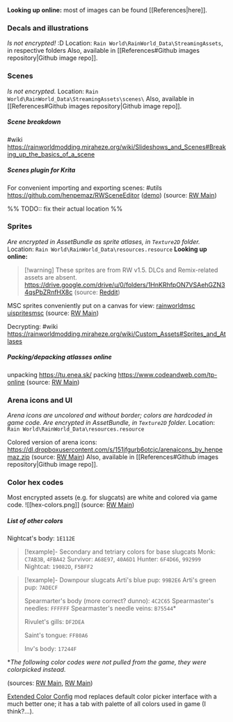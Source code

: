 **Looking up online:** most of images can be found [[References|here]].
### Decals and illustrations
*Is not encrypted!* :D
Location: `Rain World\RainWorld_Data\StreamingAssets`, in respective folders
Also, available in [[References#Github images repository|Github image repo]].

### Scenes
*Is not encrypted.*
Location: `Rain World\RainWorld_Data\StreamingAssets\scenes\`
Also, available in [[References#Github images repository|Github image repo]].

##### Scene breakdown
#wiki
https://rainworldmodding.miraheze.org/wiki/Slideshows_and_Scenes#Breaking_up_the_basics_of_a_scene

##### Scenes plugin for Krita
For convenient importing and exporting scenes:
#utils
https://github.com/henpemaz/RWSceneEditor ([demo](https://dl.dropboxusercontent.com/s/8pmjwl0998l2wbc/krita_2022-09-02_17-52-05.mp4))
(source: [RW Main](https://discord.com/channels/291184728944410624/838185248981385256/1015364893198782624))

%% TODO:: fix their actual location %%
### Sprites
*Are encrypted in AssetBundle as sprite atlases, in `Texture2D` folder.*
Location: `Rain World\RainWorld_Data\resources.resource`
**Looking up online:**
> [!warning] These sprites are from RW v1.5. DLCs and Remix-related assets are absent.
https://drive.google.com/drive/u/0/folders/1HnKRhfpON7VSAehGZN34qsPbZRnfHX8c
(source: [Reddit](https://www.reddit.com/r/rainworld/comments/1dbtzrt/comment/l7vgv0y/))

MSC sprites conveniently put on a canvas for view:
[rainworldmsc](https://nqywadcmwusjqlrg.public.blob.vercel-storage.com/notes/files/game-contents/sprites/rainworldmsc_Split-icjBDGhflHQG62ZP2UxblH2BdozSrF.kra)
[uispritesmsc](https://nqywadcmwusjqlrg.public.blob.vercel-storage.com/notes/files/game-contents/sprites/uispritesmsc-RqkQzXY70z0XFb0RwbqekPFpILChsO.kra)
(source: [RW Main](https://discord.com/channels/291184728944410624/296133304632213504/1113616624105308160))

Decrypting: #wiki
https://rainworldmodding.miraheze.org/wiki/Custom_Assets#Sprites_and_Atlases
##### Packing/depacking atlasses online
unpacking
https://tu.enea.sk/
packing
https://www.codeandweb.com/tp-online
(source: [RW Main](https://discord.com/channels/291184728944410624/838185248981385256/1098995144923041843))
### Arena icons and UI
*Arena icons are uncolored and without border; colors are hardcoded in game code.*
*Are encrypted in AssetBundle, in `Texture2D` folder.*
Location: `Rain World\RainWorld_Data\resources.resource`

Colored version of arena icons:
https://dl.dropboxusercontent.com/s/151jfgurb6otcjc/arenaicons_by_henpemaz.zip
(source: [RW Main](https://discord.com/channels/291184728944410624/481900360324218880/722224693893136466))
Also, available in [[References#Github images repository|Github image repo]].

### Color hex codes
Most encrypted assets (e.g. for slugcats) are white and colored via game code.
![[hex-colors.png]]
(source: [RW Main](https://discord.com/channels/291184728944410624/305139167300550666/1081023267378303036))

##### List of other colors
Nightcat's body: `1E112E`

> [!example]- Secondary and tetriary colors for base slugcats
> Monk: `C7AB3B`, `4FBA42`
> Survivor: `A68E97`, `40A6D1`
> Hunter: `6F4D66`, `992999`
> Nightcat: `19082D`, `F5BFF2`

> [!example]- Downpour slugcats
> Arti's blue pup: `99B2E6`
> Arti's green pup: `7ADECF`
>
> Spearmarter's body (more correct? dunno): `4C2C65`
> Spearmaster's needles: `FFFFFF`
> Spearmaster's needle veins: `B75544`\*
>
> Rivulet's gills: `DF2DEA`
>
> Saint's tongue: `FF80A6`
>
> Inv's body: `17244F`

\**The following color codes were not pulled from the game, they were colorpicked instead.*

(sources: [RW Main](https://discord.com/channels/291184728944410624/952002932826583080/1100566406828924978), [RW Main](https://discord.com/channels/291184728944410624/952002932826583080/1266033578882502777))

[Extended Color Config](https://steamcommunity.com/sharedfiles/filedetails/?id=3371225357) mod replaces default color picker interface with a much better one; it has a tab with palette of all colors used in game (I think?...).

